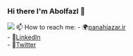 ### Hi there I'm Abolfazl 🙂
![](https://mk0analyticsindf35n9.kinstacdn.com/wp-content/uploads/2018/12/developer-dribbble.gif)
📫 How to reach me:
       - 🌍[panahiazar.ir](http://panahiazar.ir)   
       - 📄[LinkedIn](https://www.linkedin.com/in/abolfazl-panahiazar-88bbab1a5)   
       - 📘[Twitter](https://www.twitter.com/Aboliracle)   
